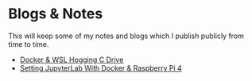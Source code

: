 # Blogs & Notes
This will keep some of my notes and blogs which I publish publicly from time to time.

- [Docker & WSL Hogging C Drive](24_Oct_2021_Docker_wsl_c_drive_space.md)
- [Setting JupyterLab With Docker & Raspberry Pi 4](24_Oct_2021_Docker_wsl_c_drive_space.md)
